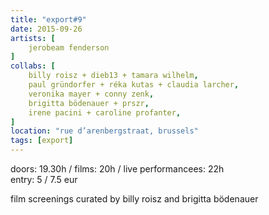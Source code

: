 ```yaml
---
title: "export#9"
date: 2015-09-26
artists: [
    jerobeam fenderson
]
collabs: [
    billy roisz + dieb13 + tamara wilhelm,
    paul gründorfer + réka kutas + claudia larcher,
    veronika mayer + conny zenk,
    brigitta bödenauer + prszr,
    irene pacini + caroline profanter,
]
location: "rue d’arenbergstraat, brussels"
tags: [export]
---
```

doors: 19.30h / films: 20h / live performancees: 22h  
entry: 5 / 7.5 eur

film screenings curated by billy roisz and brigitta bödenauer

